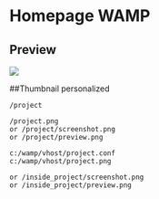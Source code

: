 Homepage WAMP
=============

## Preview
![](http://i.imgur.com/4YPFi.png)


##Thumbnail personalized

```www:
/project

/project.png
or /project/screenshot.png
or /project/preview.png
```

```vhost:
c:/wamp/vhost/project.conf
c:/wamp/vhost/project.png

or /inside_project/screenshot.png
or /inside_project/preview.png
```